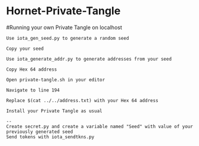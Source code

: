 # Hornet-Private-Tangle
#Running your own Private Tangle on localhost

    Use iota_gen_seed.py to generate a random seed 

    Copy your seed 

    Use iota_generate_addr.py to generate addresses from your seed 

    Copy Hex 64 address 

    Open private-tangle.sh in your editor 

    Navigate to line 194  

    Replace $(cat ../../address.txt) with your Hex 64 address 

    Install your Private Tangle as usual 

    --
    Create secret.py and create a variable named "Seed" with value of your previously generated seed
    Send tokens with iota_sendtkns.py 
